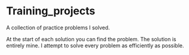 # Training_projects
A collection of practice problems I solved.

At the start of each solution you can find the problem.
The solution is entirely mine.
I attempt to solve every problem as efficiently as possible.
